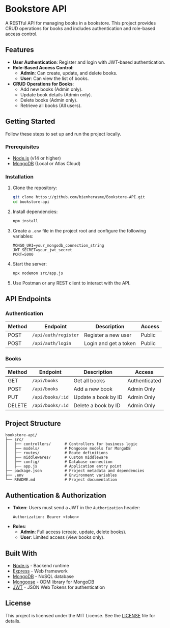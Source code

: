 
# Bookstore API

A RESTful API for managing books in a bookstore. This project provides CRUD operations for books and includes authentication and role-based access control.

## Features

- **User Authentication**: Register and login with JWT-based authentication.
- **Role-Based Access Control**:
  - **Admin**: Can create, update, and delete books.
  - **User**: Can view the list of books.
- **CRUD Operations for Books**:
  - Add new books (Admin only).
  - Update book details (Admin only).
  - Delete books (Admin only).
  - Retrieve all books (All users).

## Getting Started

Follow these steps to set up and run the project locally.

### Prerequisites

- [Node.js](https://nodejs.org/) (v14 or higher)
- [MongoDB](https://www.mongodb.com/) (Local or Atlas Cloud)

### Installation

1. Clone the repository:
   ```bash
   git clone https://github.com/bienherasme/Bookstore-API.git
   cd bookstore-api
   ```

2. Install dependencies:
   ```bash
   npm install
   ```

3. Create a `.env` file in the project root and configure the following variables:
   ```env
   MONGO_URI=your_mongodb_connection_string
   JWT_SECRET=your_jwt_secret
   PORT=5000
   ```

4. Start the server:
   ```bash
   npx nodemon src/app.js
   ```

5. Use Postman or any REST client to interact with the API.

## API Endpoints

### Authentication

| Method | Endpoint              | Description              | Access  |
|--------|-----------------------|--------------------------|---------|
| POST   | `/api/auth/register`  | Register a new user      | Public  |
| POST   | `/api/auth/login`     | Login and get a token    | Public  |

### Books

| Method | Endpoint          | Description               | Access      |
|--------|-------------------|---------------------------|-------------|
| GET    | `/api/books`      | Get all books             | Authenticated |
| POST   | `/api/books`      | Add a new book            | Admin Only  |
| PUT    | `/api/books/:id`  | Update a book by ID       | Admin Only  |
| DELETE | `/api/books/:id`  | Delete a book by ID       | Admin Only  |

## Project Structure

```
bookstore-api/
├── src/
│   ├── controllers/      # Controllers for business logic
│   ├── models/           # Mongoose models for MongoDB
│   ├── routes/           # Route definitions
│   ├── middlewares/      # Custom middleware
│   ├── config/           # Database connection
│   ├── app.js            # Application entry point
├── package.json          # Project metadata and dependencies
├── .env                  # Environment variables
└── README.md             # Project documentation
```

## Authentication & Authorization

- **Token**: Users must send a JWT in the `Authorization` header:
  ```
  Authorization: Bearer <token>
  ```
- **Roles**:
  - **Admin**: Full access (create, update, delete books).
  - **User**: Limited access (view books only).

## Built With

- [Node.js](https://nodejs.org/) - Backend runtime
- [Express](https://expressjs.com/) - Web framework
- [MongoDB](https://www.mongodb.com/) - NoSQL database
- [Mongoose](https://mongoosejs.com/) - ODM library for MongoDB
- [JWT](https://jwt.io/) - JSON Web Tokens for authentication

## License

This project is licensed under the MIT License. See the [LICENSE](LICENSE) file for details.
